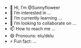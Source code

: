 - 👋 Hi, I’m @Sunnyfloweer
- 👀 I’m interested in ...
- 🌱 I’m currently learning ...
- 💞️ I’m looking to collaborate on ...
- 📫 How to reach me ...
- 😄 Pronouns: elu/delu
- ⚡ Fun fact: ...

<!---
Sunnyfloweer/Sunnyfloweer is a ✨ special ✨ repository because its `README.md` (this file) appears on your GitHub profile.
You can click the Preview link to take a look at your changes.
--->
